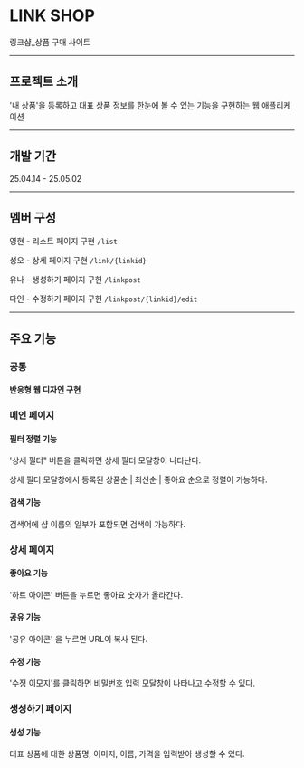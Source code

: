 # LINK SHOP 
 링크샵_상품 구매 사이트
 
---
## 프로젝트 소개 
 '내 상품'을 등록하고 대표 상품 정보를 한눈에 볼 수 있는 기능을 구현하는 웹 애플리케이션

---
## 개발 기간
25.04.14 - 25.05.02

---
## 멤버 구성
영현 - 리스트 페이지 구현 `/list`

성오 - 상세 페이지 구현 `/link/{linkid}`

유나 - 생성하기 페이지 구현 `/linkpost`

다인 - 수정하기 페이지 구현 `/linkpost/{linkid}/edit`

---
## 주요 기능
### 공통
#### 반응형 웹 디자인 구현
### 메인 페이지
#### 필터 정렬 기능
'상세 필터" 버튼을 클릭하면 상세 필터 모달창이 나타난다.

상세 필터 모달창에서 등록된 상품순 | 최신순 | 좋아요 순으로 정렬이 가능하다.
#### 검색 기능
검색어에 샵 이름의 일부가 포함되면 검색이 가능하다.
### 상세 페이지
#### 좋아요 기능
'하트 아이콘' 버튼을 누르면 좋아요 숫자가 올라간다.
#### 공유 기능
'공유 아이콘' 을 누르면 URL이 복사 된다.
#### 수정 기능
'수정 이모지'를 클릭하면 비밀번호 입력 모달창이 나타나고 수정할 수 있다.
### 생성하기 페이지
#### 생성 기능
대표 상품에 대한 상품명, 이미지, 이름, 가격을 입력받아 생성할 수 있다.
